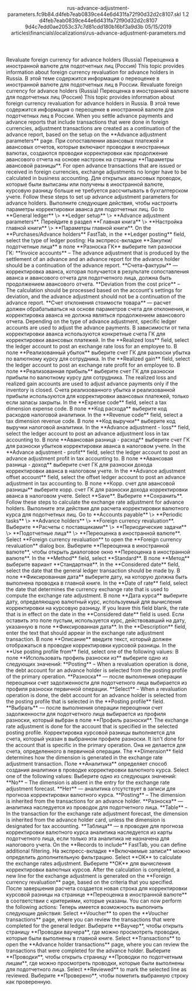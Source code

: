 <?xml version="1.0" encoding="UTF-8"?>
<xliff xmlns:logoport="urn:logoport:xliffeditor:xliff-extras:1.0" xmlns:xsi="http://www.w3.org/2001/XMLSchema-instance" xmlns="urn:oasis:names:tc:xliff:document:1.2" xmlns:xliffext="urn:microsoft:content:schema:xliffextensions" version="1.2" xsi:schemaLocation="urn:oasis:names:tc:xliff:document:1.2 xliff-core-1.2-transitional.xsd">
  <file datatype="xml" source-language="en-US" original="rus-advance-adjustment-parameters.md" target-language="ru-RU">
    <header>
      <tool tool-company="Microsoft" tool-version="1.0-7889195" tool-name="mdxliff" tool-id="mdxliff"/>
      <xliffext:skl_file_name>rus-advance-adjustment-parameters.fc9b84.d4feb7eab0839ce44e6d431fa72f90d32d2c8107.skl</xliffext:skl_file_name>
      <xliffext:version>1.2</xliffext:version>
      <xliffext:ms.openlocfilehash>d4feb7eab0839ce44e6d431fa72f90d32d2c8107</xliffext:ms.openlocfilehash>
      <xliffext:ms.sourcegitcommit>9d4c7edd0ae2053c37c7d81cdd180b16bf3a9d3b</xliffext:ms.sourcegitcommit>
      <xliffext:ms.lasthandoff>05/15/2019</xliffext:ms.lasthandoff>
      <xliffext:ms.openlocfilepath>articles\financials\localizations\rus-advance-adjustment-parameters.md</xliffext:ms.openlocfilepath>
    </header>
    <body>
      <group extype="content" id="content">
        <trans-unit xml:space="preserve" translate="yes" id="101" restype="x-metadata">
          <source>Revaluate foreign currency for advance holders (Russia)</source>
        <target logoport:matchpercent="101" state="translated" state-qualifier="leveraged-tm">Переоценка в иностранной валюте для подотчетных лиц (Россия)</target></trans-unit>
        <trans-unit xml:space="preserve" translate="yes" id="102" restype="x-metadata">
          <source>This topic provides information about foreign currency revaluation for advance holders in Russia.</source>
        <target logoport:matchpercent="101" state="translated" state-qualifier="leveraged-tm">В этой теме содержится информация о переоценке в иностранной валюте для подотчетных лиц в России.</target></trans-unit>
        <trans-unit xml:space="preserve" translate="yes" id="103">
          <source>Revaluate foreign currency for advance holders (Russia)</source>
        <target logoport:matchpercent="101" state="translated" state-qualifier="leveraged-tm">Переоценка в иностранной валюте для подотчетных лиц (Россия)</target></trans-unit>
        <trans-unit xml:space="preserve" translate="yes" id="104">
          <source>This topic provides information about foreign currency revaluation for advance holders in Russia.</source>
        <target logoport:matchpercent="101" state="translated" state-qualifier="leveraged-tm">В этой теме содержится информация о переоценке в иностранной валюте для подотчетных лиц в России.</target></trans-unit>
        <trans-unit xml:space="preserve" translate="yes" id="105">
          <source>When you settle advance payments and advance reports that include transactions that were done in foreign currencies, adjustment transactions are created as a continuation of the advance report, based on the setup on the <bpt id="p1">**</bpt>Advance adjustment parameters<ept id="p1">**</ept> page.</source>
        <target logoport:matchpercent="101" state="translated" state-qualifier="leveraged-tm">При сопоставлении авансовых платежей и авансовых отчетов, которые включают проводки в иностранных валютах, создаются проводки корректировки как продолжение авансового отчета на основе настроек на странице <bpt id="p1">**</bpt>Параметры авансовой разницы<ept id="p1">**</ept>.</target></trans-unit>
        <trans-unit xml:space="preserve" translate="yes" id="106">
          <source>For open advance transactions that are issued or received in foreign currencies, exchange adjustments no longer have to be calculated in business accounting.</source>
        <target logoport:matchpercent="101" state="translated" state-qualifier="leveraged-tm">Для открытых авансовых проводок, которые были выписаны или получены в иностранной валюте, курсовую разницу больше не требуется рассчитывать в бухгалтерском учете.</target></trans-unit>
        <trans-unit xml:space="preserve" translate="yes" id="107">
          <source>Follow these steps to set up advance adjustment parameters for advance holders.</source>
        <target logoport:matchpercent="101" state="translated" state-qualifier="leveraged-tm">Выполните следующие действия, чтобы настроить параметры корректировки аванса для подотчетных лиц.</target></trans-unit>
        <trans-unit xml:space="preserve" translate="yes" id="108">
          <source>Go to <bpt id="p1">**</bpt>General ledger<ept id="p1">**</ept> <ph id="ph1">\&gt;</ph> <bpt id="p2">**</bpt>Ledger setup<ept id="p2">**</ept> <ph id="ph2">\&gt;</ph> <bpt id="p3">**</bpt>Advance adjustment parameters<ept id="p3">**</ept>.</source>
        <target logoport:matchpercent="101" state="translated" state-qualifier="leveraged-tm">Перейдите в раздел <bpt id="p1">**</bpt>Главная книга<ept id="p1">**</ept> <ph id="ph1">\&gt;</ph> <bpt id="p2">**</bpt>Настройка главной книги<ept id="p2">**</ept> <ph id="ph2">\&gt;</ph> <bpt id="p3">**</bpt>Параметры главной книги<ept id="p3">**</ept>.</target></trans-unit>
        <trans-unit xml:space="preserve" translate="yes" id="109">
          <source>On the <bpt id="p1">**</bpt>Purchases/Advance holders<ept id="p1">**</ept> FastTab, in the <bpt id="p2">**</bpt>Ledger posting<ept id="p2">**</ept> field, select the type of ledger posting:</source>
        <target logoport:matchpercent="101" state="translated" state-qualifier="leveraged-tm">На экспресс-вкладке <bpt id="p1">**</bpt>Закупки/подотчетные лица<ept id="p1">**</ept> в поле <bpt id="p2">**</bpt>Разноска ГК<ept id="p2">**</ept> выберите тип разноски ГК:</target></trans-unit>
        <trans-unit xml:space="preserve" translate="yes" id="110">
          <source><bpt id="p1">**</bpt>Invoice accounts<ept id="p1">**</ept> – The advance adjustment that is produced by the settlement of an advance and an advance report for the advance holder should be a continuation of the advance report.</source>
        <target logoport:matchpercent="101" state="translated" state-qualifier="leveraged-tm"><bpt id="p1">**</bpt>Счета-фактуры<ept id="p1">**</ept> — корректировка аванса, которая получается в результате сопоставления аванса и авансового отчета для подотчетного лица, должна быть продолжением авансового отчета.</target></trans-unit>
        <trans-unit xml:space="preserve" translate="yes" id="111">
          <source><bpt id="p1">**</bpt>Deviation from the cost price<ept id="p1">**</ept> – The calculation should be processed based on the account's settings for deviation, and the advance adjustment should not be a continuation of the advance report.</source>
        <target logoport:matchpercent="101" state="translated" state-qualifier="leveraged-tm"><bpt id="p1">**</bpt>Счет отклонения стоимости товара<ept id="p1">**</ept> — расчет должен обрабатываться на основе параметров счета для отклонения, и корректировка аванса не должна являться продолжением авансового отчета.</target></trans-unit>
        <trans-unit xml:space="preserve" translate="yes" id="112">
          <source>Depending on the type of advance adjustment, specific ledger accounts are used to adjust the advance payments.</source>
        <target logoport:matchpercent="101" state="translated" state-qualifier="leveraged-tm">В зависимости от типа корректировки аванса используются конкретные счета ГК для корректировки авансовых платежей.</target></trans-unit>
        <trans-unit xml:space="preserve" translate="yes" id="113">
          <source>In the <bpt id="p1">**</bpt>Realized loss<ept id="p1">**</ept> field, select the ledger account to post an exchange rate loss for an employee to.</source>
        <target logoport:matchpercent="101" state="translated" state-qualifier="leveraged-tm">В поле <bpt id="p1">**</bpt>Реализованный убыток<ept id="p1">**</ept> выберите счет ГК для разноски убытка по валютному курсу для сотрудника.</target></trans-unit>
        <trans-unit xml:space="preserve" translate="yes" id="114">
          <source>In the <bpt id="p1">**</bpt>Realized gain<ept id="p1">**</ept> field, select the ledger account to post an exchange rate profit for an employee to.</source>
        <target logoport:matchpercent="101" state="translated" state-qualifier="leveraged-tm">В поле <bpt id="p1">**</bpt>Реализованная прибыль<ept id="p1">**</ept> выберите счет ГК для разноски прибыли по валютному курсу для сотрудника.</target></trans-unit>
        <trans-unit xml:space="preserve" translate="yes" id="115">
          <source>The realized loss and realized gain accounts are used to adjust advance payments only if the inventory is closed.</source>
        <target logoport:matchpercent="101" state="translated" state-qualifier="leveraged-tm">Счета реализованного убытка и реализованной прибыли используются для корректировки авансовых платежей, только если запасы закрыты.</target></trans-unit>
        <trans-unit xml:space="preserve" translate="yes" id="116">
          <source>In the <bpt id="p1">**</bpt>Expense code<ept id="p1">**</ept> field, select a tax dimension expense code.</source>
        <target logoport:matchpercent="101" state="translated" state-qualifier="leveraged-tm">В поле <bpt id="p1">**</bpt>Код расхода<ept id="p1">**</ept> выберите код расходов налоговой аналитики.</target></trans-unit>
        <trans-unit xml:space="preserve" translate="yes" id="117">
          <source>In the <bpt id="p1">**</bpt>Revenue code<ept id="p1">**</ept> field, select a tax dimension revenue code.</source>
        <target logoport:matchpercent="101" state="translated" state-qualifier="leveraged-tm">В поле <bpt id="p1">**</bpt>Код выручки<ept id="p1">**</ept> выберите код выручки налоговой аналитики.</target></trans-unit>
        <trans-unit xml:space="preserve" translate="yes" id="118">
          <source>In the <bpt id="p1">**</bpt>Advance adjustment - loss<ept id="p1">**</ept> field, select the ledger account to post an advance adjustment loss in tax accounting to.</source>
        <target logoport:matchpercent="101" state="translated" state-qualifier="leveraged-tm">В поле <bpt id="p1">**</bpt>Авансовая разница - расход<ept id="p1">**</ept> выберите счет ГК для разноски убытков корректировки аванса в налоговом учете.</target></trans-unit>
        <trans-unit xml:space="preserve" translate="yes" id="119">
          <source>In the <bpt id="p1">**</bpt>Advance adjustment - profit<ept id="p1">**</ept> field, select the ledger account to post an advance adjustment profit in tax accounting to.</source>
        <target logoport:matchpercent="101" state="translated" state-qualifier="leveraged-tm">В поле <bpt id="p1">**</bpt>Авансовая разница - доход<ept id="p1">**</ept> выберите счет ГК для разноски дохода корректировки аванса в налоговом учете.</target></trans-unit>
        <trans-unit xml:space="preserve" translate="yes" id="120">
          <source>In the <bpt id="p1">**</bpt>Advance adjustment offset account<ept id="p1">**</ept> field, select the offset ledger account to post an advance adjustment in tax accounting to.</source>
        <target logoport:matchpercent="101" state="translated" state-qualifier="leveraged-tm">В поле <bpt id="p1">**</bpt>Корр. счет для авансовой разницы<ept id="p1">**</ept> выберите корр. счет ГК для разноски дохода корректировки аванса в налоговом учете.</target></trans-unit>
        <trans-unit xml:space="preserve" translate="yes" id="121">
          <source>Select <bpt id="p1">**</bpt>Save<ept id="p1">**</ept>.</source>
        <target logoport:matchpercent="101" state="translated" state-qualifier="leveraged-tm">Выберите <bpt id="p1">**</bpt>Сохранить<ept id="p1">**</ept>.</target></trans-unit>
        <trans-unit xml:space="preserve" translate="yes" id="122">
          <source>Follow these steps to calculate the exchange rate adjustment for advance holders.</source>
        <target logoport:matchpercent="101" state="translated" state-qualifier="leveraged-tm">Выполните эти действия для расчета корректировки валютного курса для подотчетных лиц.</target></trans-unit>
        <trans-unit xml:space="preserve" translate="yes" id="123">
          <source>Go to <bpt id="p1">**</bpt>Accounts payable<ept id="p1">**</ept> <ph id="ph1">\&gt;</ph> <bpt id="p2">**</bpt>Periodic tasks<ept id="p2">**</ept> <ph id="ph2">\&gt;</ph> <bpt id="p3">**</bpt>Advance holders<ept id="p3">**</ept> <ph id="ph3">\&gt;</ph> <bpt id="p4">**</bpt>Foreign currency revaluation<ept id="p4">**</ept>.</source>
        <target logoport:matchpercent="101" state="translated" state-qualifier="leveraged-tm">Выберите <bpt id="p1">**</bpt>Расчеты с поставщиками<ept id="p1">**</ept> <ph id="ph1">\&gt;</ph> <bpt id="p2">**</bpt>Периодические задачи<ept id="p2">**</ept> <ph id="ph2">\&gt;</ph> <bpt id="p3">**</bpt>Подотчетные лица<ept id="p3">**</ept> <ph id="ph3">\&gt;</ph> <bpt id="p4">**</bpt>Переоценка в иностранной валюте<ept id="p4">**</ept>.</target></trans-unit>
        <trans-unit xml:space="preserve" translate="yes" id="124">
          <source>Select <bpt id="p1">**</bpt>Foreign currency revaluation<ept id="p1">**</ept> to open the <bpt id="p2">**</bpt>Foreign currency revaluation<ept id="p2">**</ept> dialog box.</source>
        <target logoport:matchpercent="101" state="translated" state-qualifier="leveraged-tm">Выберите <bpt id="p1">**</bpt>Переоценка в иностранной валюте<ept id="p1">**</ept>, чтобы открыть диалоговое окно <bpt id="p2">**</bpt>Переоценка в иностранной валюте<ept id="p2">**</ept>.</target></trans-unit>
        <trans-unit xml:space="preserve" translate="yes" id="125">
          <source>In the <bpt id="p1">**</bpt>Method<ept id="p1">**</ept> field, select <bpt id="p2">**</bpt>Standard<ept id="p2">**</ept>.</source>
        <target logoport:matchpercent="101" state="translated" state-qualifier="leveraged-tm">В поле <bpt id="p1">**</bpt>Метод<ept id="p1">**</ept> выберите вариант <bpt id="p2">**</bpt>Стандартная<ept id="p2">**</ept>.</target></trans-unit>
        <trans-unit xml:space="preserve" translate="yes" id="126">
          <source>In the <bpt id="p1">**</bpt>Considered date<ept id="p1">**</ept> field, select the date that the general ledger transaction should be made by.</source>
        <target logoport:matchpercent="101" state="translated" state-qualifier="leveraged-tm">В поле <bpt id="p1">**</bpt>Фиксированная дата<ept id="p1">**</ept> выберите дату, на которую должна быть выполнена проводка в главной книге.</target></trans-unit>
        <trans-unit xml:space="preserve" translate="yes" id="127">
          <source>In the <bpt id="p1">**</bpt>Date of rate<ept id="p1">**</ept> field, select the date that determines the currency exchange rate that is used to compute the exchange rate adjustment.</source>
        <target logoport:matchpercent="101" state="translated" state-qualifier="leveraged-tm">В поле <bpt id="p1">**</bpt>Дата курса<ept id="p1">**</ept> выберите дату, определяющую валютный курс, используемый для вычисления корректировки на курсовую разницу.</target></trans-unit>
        <trans-unit xml:space="preserve" translate="yes" id="128">
          <source>If you leave this field blank, the rate that is in effect on the date in the <bpt id="p1">**</bpt>Considered date<ept id="p1">**</ept> field is used.</source>
        <target logoport:matchpercent="101" state="translated" state-qualifier="leveraged-tm">Если оставить это поле пустым, используется курс, действовавший на дату, указанную в поле <bpt id="p1">**</bpt>Фиксированная дата<ept id="p1">**</ept>.</target></trans-unit>
        <trans-unit xml:space="preserve" translate="yes" id="129">
          <source>In the <bpt id="p1">**</bpt>Description<ept id="p1">**</ept> field, enter the text that should appear in the exchange rate adjustment transaction.</source>
        <target logoport:matchpercent="101" state="translated" state-qualifier="leveraged-tm">В поле <bpt id="p1">**</bpt>Описание<ept id="p1">**</ept> введите текст, который должен отображаться в проводке корректировки курсовой разницы.</target></trans-unit>
        <trans-unit xml:space="preserve" translate="yes" id="130">
          <source>In the <bpt id="p1">**</bpt>Use posting profile from<ept id="p1">**</ept> field, select one of the following values:</source>
        <target logoport:matchpercent="101" state="translated" state-qualifier="leveraged-tm">В поле <bpt id="p1">**</bpt>Использовать профиль разноски из<ept id="p1">**</ept> выберите одно из следующих значений:</target></trans-unit>
        <trans-unit xml:space="preserve" translate="yes" id="131">
          <source><bpt id="p1">**</bpt>Posting<ept id="p1">**</ept> – When a revaluation operation is done, the debt account for an advance holder is selected from the posting profile of the primary operation.</source>
        <target logoport:matchpercent="101" state="translated" state-qualifier="leveraged-tm"><bpt id="p1">**</bpt>Разноска<ept id="p1">**</ept> — после выполнения операции переоценки счет задолженности для подотчетного лица выбирается из профиля разноски первичной операции.</target></trans-unit>
        <trans-unit xml:space="preserve" translate="yes" id="132">
          <source><bpt id="p1">**</bpt>Select<ept id="p1">**</ept> – When a revaluation operation is done, the debt account for an advance holder is selected from the posting profile that is selected in the <bpt id="p2">**</bpt>Posting profile<ept id="p2">**</ept> field.</source>
        <target logoport:matchpercent="101" state="translated" state-qualifier="leveraged-tm"><bpt id="p1">**</bpt>Выбрать<ept id="p1">**</ept> — после выполнения операции переоценки счет задолженности для подотчетного лица выбирается из профиля разноски, который выбран в поле <bpt id="p2">**</bpt>Профиль разноски<ept id="p2">**</ept>.</target></trans-unit>
        <trans-unit xml:space="preserve" translate="yes" id="133">
          <source>The exchange rate adjustment is done for the account that is specified in the selected posting profile.</source>
        <target logoport:matchpercent="101" state="translated" state-qualifier="leveraged-tm">Корректировка курсовой разницы выполняется для счета, который указан в выбранном профиле разноски.</target></trans-unit>
        <trans-unit xml:space="preserve" translate="yes" id="134">
          <source>It isn't done for the account that is specific in the primary operation.</source>
        <target logoport:matchpercent="101" state="translated" state-qualifier="leveraged-tm">Она не делается для счета, определенного в первичной операции.</target></trans-unit>
        <trans-unit xml:space="preserve" translate="yes" id="135">
          <source>The <bpt id="p1">**</bpt>Dimension<ept id="p1">**</ept> field determines how the dimension is generated in the exchange rate adjustment transaction.</source>
        <target logoport:matchpercent="101" state="translated" state-qualifier="leveraged-tm">Поле <bpt id="p1">**</bpt>Аналитика<ept id="p1">**</ept> определяет способ создания аналитики в проводке корректировки валютного курса.</target></trans-unit>
        <trans-unit xml:space="preserve" translate="yes" id="136">
          <source>Select one of the following values:</source>
        <target logoport:matchpercent="101" state="translated" state-qualifier="leveraged-tm">Выберите одно из следующих значений:</target></trans-unit>
        <trans-unit xml:space="preserve" translate="yes" id="137">
          <source><bpt id="p1">**</bpt>No<ept id="p1">**</ept> – The dimension is absent in the entry for the exchange rate adjustment forecast.</source>
        <target logoport:matchpercent="101" state="translated" state-qualifier="leveraged-tm"><bpt id="p1">**</bpt>Нет<ept id="p1">**</ept> — аналитика отсутствует в записи для прогноза корректировки валютного курса.</target></trans-unit>
        <trans-unit xml:space="preserve" translate="yes" id="138">
          <source><bpt id="p1">**</bpt>Posting<ept id="p1">**</ept> – The dimension is inherited from the transactions for an advance holder.</source>
        <target logoport:matchpercent="101" state="translated" state-qualifier="leveraged-tm"><bpt id="p1">**</bpt>Разноска<ept id="p1">**</ept> — аналитика наследуется из проводок для подотчетного лица.</target></trans-unit>
        <trans-unit xml:space="preserve" translate="yes" id="139">
          <source><bpt id="p1">**</bpt>Table<ept id="p1">**</ept> – In the transaction for the exchange rate adjustment forecast, the dimension is inherited from the advance holder card, unless the dimension is designated for tax accounting.</source>
        <target logoport:matchpercent="101" state="translated" state-qualifier="leveraged-tm"><bpt id="p1">**</bpt>Таблица<ept id="p1">**</ept> — в проводке для прогноза корректировки валютного курса аналитика наследуется из карты подотчетного лица, если только эта аналитика не назначена для налогового учета.</target></trans-unit>
        <trans-unit xml:space="preserve" translate="yes" id="140">
          <source>On the <bpt id="p1">**</bpt>Records to include<ept id="p1">**</ept> FastTab, you can define additional filtering.</source>
        <target logoport:matchpercent="101" state="translated" state-qualifier="leveraged-tm">На экспресс-вкладке <bpt id="p1">**</bpt>Включаемые записи<ept id="p1">**</ept> можно определить дополнительную фильтрацию.</target></trans-unit>
        <trans-unit xml:space="preserve" translate="yes" id="141">
          <source>Select <bpt id="p1">**</bpt>OK<ept id="p1">**</ept> to calculate the exchange rates adjustment.</source>
        <target logoport:matchpercent="101" state="translated" state-qualifier="leveraged-tm">Выберите <bpt id="p1">**</bpt>OK<ept id="p1">**</ept> для вычисления корректировки валютных курсов.</target></trans-unit>
        <trans-unit xml:space="preserve" translate="yes" id="142">
          <source>After the calculation is completed, a new line for the exchange adjustment is generated on the <bpt id="p1">**</bpt>Foreign currency revaluation<ept id="p1">**</ept> page, based on the criteria that you specified.</source>
        <target logoport:matchpercent="101" state="translated" state-qualifier="leveraged-tm">После завершения расчета создается новая строка для корректировки курсовой разницы на странице <bpt id="p1">**</bpt>Переоценка в иностранной валюте<ept id="p1">**</ept> в соответствии с критериями, которые указаны.</target></trans-unit>
        <trans-unit xml:space="preserve" translate="yes" id="143">
          <source>You can now perform the following actions:</source>
        <target logoport:matchpercent="101" state="translated" state-qualifier="leveraged-tm">Теперь имеется возможность выполнить следующие действия:</target></trans-unit>
        <trans-unit xml:space="preserve" translate="yes" id="144">
          <source>Select <bpt id="p1">**</bpt>Voucher<ept id="p1">**</ept> to open the <bpt id="p2">**</bpt>Voucher transactions<ept id="p2">**</ept> page, where you can review the transactions that were completed for the general ledger.</source>
        <target logoport:matchpercent="101" state="translated" state-qualifier="leveraged-tm">Выберите <bpt id="p1">**</bpt>Ваучер<ept id="p1">**</ept>, чтобы открыть страницу <bpt id="p2">**</bpt>Проводки ваучера<ept id="p2">**</ept>, где можно просмотреть проводки, которые были выполнены в главной книге.</target></trans-unit>
        <trans-unit xml:space="preserve" translate="yes" id="145">
          <source>Select <bpt id="p1">**</bpt>Transactions<ept id="p1">**</ept> to open the <bpt id="p2">**</bpt>Advance holder transactions<ept id="p2">**</ept> page, where you can review the transactions that were completed for the advance holder.</source>
        <target logoport:matchpercent="101" state="translated" state-qualifier="leveraged-tm">Выберите <bpt id="p1">**</bpt>Проводки<ept id="p1">**</ept>, чтобы открыть страницу <bpt id="p2">**</bpt>Проводки по подотчетным лицам<ept id="p2">**</ept>, где можно просмотреть проводки, которые были выполнены для подотчетного лица.</target></trans-unit>
        <trans-unit xml:space="preserve" translate="yes" id="146">
          <source>Select <bpt id="p1">**</bpt>Reviewed<ept id="p1">**</ept> to mark the selected line as reviewed.</source>
        <target logoport:matchpercent="101" state="translated" state-qualifier="leveraged-tm">Выберите <bpt id="p1">**</bpt>Проверено<ept id="p1">**</ept>, чтобы пометить выбранную строку как проверенную.</target></trans-unit>
      </group>
    </body>
  </file>
</xliff>